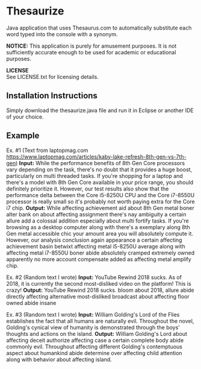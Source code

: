 # Thesaurize
Java application that uses Thesaurus.com to automatically substitute each word typed into the console with a synonym.

**NOTICE:** This application is purely for amusement purposes. It is not sufficiently accurate enough to be used for academic or educational purposes.

**LICENSE** <br/>
See LICENSE.txt for licensing details.

## Installation Instructions
Simply download the thesaurize.java file and run it in Eclipse or another IDE of your choice.

## Example
Ex. #1 (Text from laptopmag.com https://www.laptopmag.com/articles/kaby-lake-refresh-8th-gen-vs-7th-gen)
**Input:** While the performance benefits of 8th Gen Core processors vary depending on the task, there's no doubt that it provides a huge boost, particularly on multi threaded tasks. If you're shopping for a laptop and there's a model with 8th Gen Core available in your price range, you should definitely prioritize it. However, our test results also show that the performance delta between the Core i5-8250U CPU and the Core i7-8550U processor is really small so it's probably not worth paying extra for the Core i7 chip.
**Output:** While affecting achievement aid about 8th Gen metal boner alter bank on about affecting assignment there's nay ambiguity a certain allure add a colossal addition especially about multi fortify tasks. If you're browsing as a desktop computer along with there's a exemplary along 8th Gen metal accessible chic your amount area you will absolutely compute it. However, our analysis conclusion again appearance a certain affecting achievement basin betwixt affecting metal i5-8250U average along with affecting metal i7-8550U boner abide absolutely cramped extremely owned apparently no more account compensate added as affecting metal amplify chip.

Ex. #2 (Random text I wrote)
**Input:** YouTube Rewind 2018 sucks. As of 2018, it is currently the second most-disliked video on the platform! This is crazy!
**Output:** YouTube Rewind 2018 sucks. bloom about 2018, allure abide directly affecting alternative most-disliked broadcast about affecting floor owned abide insane

Ex. #3 (Random text I wrote)
**Input:** William Golding's Lord of the Flies establishes the fact that all humans are naturally evil. Throughout the novel, Golding's cynical view of humanity is demonstrated through the boys' thoughts and actions on the island.
**Output:** William Golding's Lord about affecting deceit authorize affecting case a certain complete body abide commonly evil. Throughout affecting different Golding's contemptuous aspect about humankind abide determine over affecting child attention along with behavior about affecting island.
